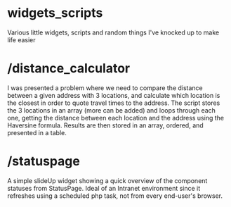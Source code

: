 # widgets_scripts
Various little widgets, scripts and random things I've knocked up to make life easier

# /distance_calculator
I was presented a problem where we need to compare the distance between a given address with 3 locations, and calculate which location is the closest in order to quote travel times to the address. 
The script stores the 3 locations in an array (more can be added) and loops through each one, getting the distance between each location and the address using the Haversine formula. Results are then stored in an array, ordered, and presented in a table.

# /statuspage
A simple slideUp widget showing a quick overview of the component statuses from StatusPage. Ideal of an Intranet environment since it refreshes using a scheduled php task, not from every end-user's browser.
